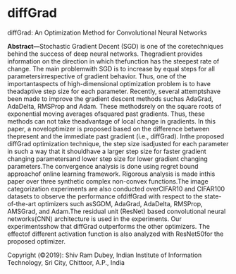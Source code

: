 # diffGrad
diffGrad: An Optimization Method for Convolutional Neural Networks

<b>Abstract—</b>Stochastic Gradient Decent (SGD) is one of the coretechniques  behind  the  success  of  deep  neural  networks.  Thegradient  provides  information  on  the  direction  in  which  thefunction  has  the  steepest  rate  of  change.  The  main  problemwith   SGD   is   to   increase   by   equal   steps   for   all   parametersirrespective  of  gradient  behavior.  Thus,  one  of  the  importantaspects of high-dimensional optimization problem is to have theadaptive step size for each parameter. Recently, several attemptshave  been  made  to  improve  the  gradient  descent  methods  suchas  AdaGrad,  AdaDelta,  RMSProp  and  Adam.  These  methodsrely  on  the  square  roots  of  exponential  moving  averages  ofsquared  past  gradients.  Thus,  these  methods  can  not  take  theadvantage  of  local  change  in  gradients.  In  this  paper,  a  noveloptimizer   is   proposed   based   on   the   difference   between   thepresent  and  the  immediate  past  gradient  (i.e.,  diffGrad).  Inthe  proposed  diffGrad  optimization  technique,  the  step  size  isadjusted   for   each   parameter   in   such   a   way   that   it   shouldhave  a  larger  step  size  for  faster  gradient  changing  parametersand  lower  step  size  for  lower  gradient  changing  parameters.The  convergence  analysis  is  done  using  regret  bound  approachof  online  learning  framework.  Rigorous  analysis  is  made  inthis  paper  over  three  synthetic  complex  non-convex  functions.The  image  categorization  experiments  are  also  conducted  overCIFAR10 and CIFAR100 datasets to observe the performance ofdiffGrad  with  respect  to  the  state-of-the-art  optimizers  such  asSGDM,  AdaGrad,  AdaDelta,  RMSProp,  AMSGrad,  and  Adam.The residual unit (ResNet) based convolutional neural networks(CNN) architecture is used in the experiments. Our experimentsshow that diffGrad outperforms the other optimizers. The effectof  different  activation  function  is  also  analyzed  with  ResNet50for  the  proposed  optimizer.




Copyright (©2019): Shiv Ram Dubey, Indian Institute of Information Technology, Sri City, Chittoor, A.P., India
